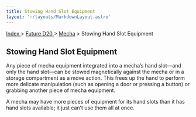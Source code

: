 ```yaml
---
title: Stowing Hand Slot Equipment
layout: '~/layouts/MarkdownLayout.astro'
---
```


[ Index ](/) > [ Future D20 ](/future.d20.srd) > [Mecha](/future.d20.srd/mecha) > Stowing Hand Slot Equipment

## Stowing Hand Slot Equipment

Any piece of mecha equipment integrated into a mecha’s hand slot—and only the
hand slot—can be stowed magnetically against the mecha or in a storage
compartment as a move action. This frees up the hand to perform more delicate
manipulation (such as opening a door or pressing a button) or grabbing another
piece of mecha equipment.

A mecha may have more pieces of equipment for its hand slots than it has hand
slots available; it just can’t use them all at once.


